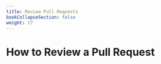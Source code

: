 ```yaml
---
title: Review Pull Requests
bookCollapseSection: false
weight: 17
---
```


# How to Review a Pull Request

